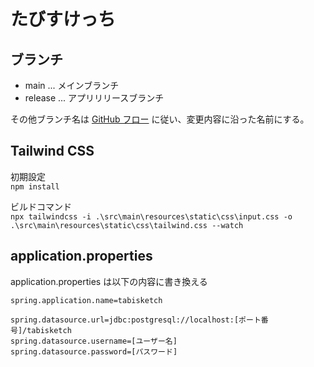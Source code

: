 # たびすけっち

## ブランチ
- main ... メインブランチ
- release ... アプリリリースブランチ

その他ブランチ名は [GitHub フロー](https://docs.github.com/ja/get-started/using-github/github-flow) に従い、変更内容に沿った名前にする。

## Tailwind CSS
初期設定  
`npm install`

ビルドコマンド  
`npx tailwindcss -i .\src\main\resources\static\css\input.css -o .\src\main\resources\static\css\tailwind.css --watch`  

## application.properties
application.properties は以下の内容に書き換える
```
spring.application.name=tabisketch

spring.datasource.url=jdbc:postgresql://localhost:[ポート番号]/tabisketch
spring.datasource.username=[ユーザー名]
spring.datasource.password=[パスワード]
```


